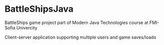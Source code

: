 # BattleShipsJava
BattleShips game project 
part of Modern Java Technologies course at FMI-Sofia Univercity

Client-server application supporting multiple users and game saves/loads
